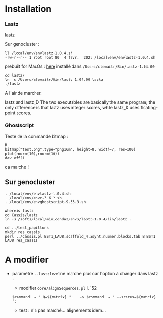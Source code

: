 # Installation

### Lastz

[lastz](https://github.com/lastz/lastz)

Sur genocluster :

```
ll /local/env/envlastz-1.0.4.sh 
-rw-r--r-- 1 root root 80  4 févr.  2021 /local/env/envlastz-1.0.4.sh
```

prebuilt for MacOs : [here](http://hgdownload.soe.ucsc.edu/admin/exe/macOSX.x86_64/)
installé dans `/Users/clemaitr/Bin/lastz-1.04.00`

```
cd lastz/
ln -s /Users/clemaitr/Bin/lastz-1.04.00 lastz
./lastz
```

A l'air de marcher.


lastz and lastz_D
The two executables are basically the same program; the only difference is that lastz uses integer scores, while lastz_D uses floating-point scores. 

### Ghostscript

Teste de la commande bitmap :

```
R
bitmap("test.png",type="png16m", height=8, width=7, res=100)
plot(rnorm(10),rnorm(10))
dev.off()
```

ca marche !


## Sur genocluster

```
. /local/env/envlastz-1.0.4.sh 
. /local/env/envr-3.6.2.sh
. /local/env/envghostscript-9.53.3.sh

whereis lastz
cd Cassis/lastz
ln -s /softs/local/miniconda3/envs/lastz-1.0.4/bin/lastz .

cd ../test_papillons
mkdir res_cassis
perl ../cassis.pl BST1_LAU8.scaffold_4.asynt.nucmer.blocks.tab B BST1 LAU8 res_cassis
```


# A modifier

- paramètre `--lastzlevel`ne marche plus car l'option à changer dans lastz : 
	- modifier `core/alignSequences.pl` l. 152 
	
	```
	$command .= " Q=${matrix} ";   -> $command .= " --scores=${matrix} ";
	```
	- test : n'a pas marché... alignements idem...
	
	
